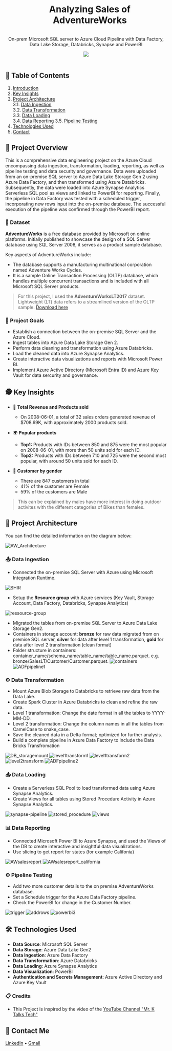 <div align="center">
  
  <div id="user-content-toc">
    <ul>
      <summary><h1 style="display: inline-block;"> Analyzing Sales of AdventureWorks </h1></summary>
    </ul>
  </div>
  
  <p>On-prem Microsoft SQL server to Azure Cloud Pipeline with Data Factory, Data Lake Storage, Databricks, Synapse and PowerBI</p>
  
  <a href="#">
    <img src="https://github.com/IrisWangAU/Azure_Data_Engineer_Project/blob/main/asset/AWSaleReport.png">
  </a>
 
</div>
<br>

## 📝 Table of Contents
1. [Introduction](#introduction)
2. [Key Insights](#key-insights)
3. [Project Architecture](#project-architecture)  
  3.1. [Data Ingestion](#data-ingestion)  
  3.2. [Data Transformation](#data-transformation)  
  3.3. [Data Loading](#data-loading)  
  3.4. [Data Reporting](#data-reporting)
  3.5. [Pipeline Testing](#pipeline-testing)
4. [Technologies Used](#technology)
5. [Contact](#contact)

<a name="introduction"></a>
## 🔬 Project Overview 

This is a comprehensive data engineering project on the Azure Cloud encompassing data ingestion, transformation, loading, reporting, as well as pipeline testing and data security and governance. Data were uploaded from an on-premise SQL server to Azure Data Lake Storage Gen 2 using Azure Data Factory, and then transformed using Azure Databricks. Subsequently, the data were loaded into Azure Synapse Analytics Serverless SQL pool as views and linked to PowerBI for reporting. Finally, the pipeline in Data Factory was tested with a scheduled trigger, incorporating new rows input into the on-premise database. The successful execution of the pipeline was confirmed through the PowerBI report.


### 💾 Dataset

**AdventureWorks** is a free database provided by Microsoft on online platforms. Initially published to showcase the design of a SQL Server database using SQL Server 2008, it serves as a product sample database.

Key aspects of AdventureWorks include:

- The database supports a manufacturing multinational corporation named Adventure Works Cycles.
- It is a sample Online Transaction Processing (OLTP) database, which handles multiple concurrent transactions and is included with all Microsoft SQL Server products.

> For this project, I used the **AdventureWorksLT2017** dataset. Lightweight (LT) data refers to a streamlined version of the OLTP sample. [Download here](https://github.com/Microsoft/sql-server-samples/releases/tag/adventureworks)


### 🎯 Project Goals

- Establish a connection between the on-premise SQL Server and the Azure Cloud.
- Ingest tables into Azure Data Lake Storage Gen 2.
- Perform data cleaning and transformation using Azure Databricks.
- Load the cleaned data into Azure Synapse Analytics.
- Create interactive data visualizations and reports with Microsoft Power BI.
- Implement Azure Active Directory (Microsoft Entra ID) and Azure Key Vault for data sercurity and governance.

<a name="key-insights"></a>
## 🕵️ Key Insights

- 💸 **Total Revenue and Products sold**
  - On 2008-06-01, a total of 32 sales orders generated revenue of $708.69K, with approximately 2000 products sold.
 
- 🌍 **Popular products**
  - **Top1:** Products with IDs between 850 and 875 were the most popular on 2008-06-01, with more than 50 units sold for each ID.
  - **Top2:** Products with IDs between 710 and 725 were the second most popular, with around 50 units sold for each ID.

- 🚻 **Customer by gender**
  - There are 847 customers in total
  - 41% of the customer are Female
  - 59% of the customers are Male

> This can be explained by males have more interest in doing outdoor activites with the different categories of Bikes than females.

<a name="project-architecture"></a>
## 📝 Project Architecture

You can find the detailed information on the diagram below:

![AW_Architecture](https://github.com/IrisWangAU/Azure_Data_Engineer_Project/blob/main/asset/ProjectArchitecture.png)

<a name="data-ingestion"></a>
### 📤 Data Ingestion
- Connected the on-premise SQL Server with Azure using Microsoft Integration Runtime.

![SHIR](https://github.com/IrisWangAU/Azure_Data_Engineer_Project/blob/main/asset/SHIR.PNG)

- Setup the **Resource group** with Azure services (Key Vault, Storage Account, Data Factory, Databricks, Synapse Analytics)

![ressource-group](https://github.com/IrisWangAU/Azure_Data_Engineer_Project/blob/main/asset/ResourceGroup.PNG)

- Migrated the tables from on-premise SQL Server to Azure Data Lake Storage Gen2.
- Containers in storage account: **bronze** for raw data migrated from on premise SQL server, **silver** for data after level 1 transformation, **gold** for data after level 2 transformation (clean format)
- Folder structure in containers: container_name/schema_name/table_name/table_name.parquet. e.g. bronze/SalesLT/Customer/Customer.parquet.
![containers](https://github.com/IrisWangAU/Azure_Data_Engineer_Project/blob/main/asset/containers.PNG)
![ADFpipeline1](https://github.com/IrisWangAU/Azure_Data_Engineer_Project/blob/main/asset/ADFpipeline1.png)

<a name="data-transformation"></a>
### ⚙️ Data Transformation

- Mount Azure Blob Storage to Databricks to retrieve raw data from the Data Lake.
- Create Spark Cluster in Azure Databricks to clean and refine the raw data.
- Level 1 transformation: Change the date format in all the tables to YYYY-MM-DD.
- Level 2 transformation: Change the column names in all the tables from CamelCase to snake_case.
- Save the cleaned data in a Delta format; optimized for further analysis.
- Build a complete pipeline in Azure Data Factory to include the Data Bricks Transfromation

![DB_storagemount](https://github.com/IrisWangAU/Azure_Data_Engineer_Project/blob/main/asset/db_storagemount.png)
![level1transform1](https://github.com/IrisWangAU/Azure_Data_Engineer_Project/blob/main/asset/level1T1.png)
![level1transform2](https://github.com/IrisWangAU/Azure_Data_Engineer_Project/blob/main/asset/level1T2.png)
![level2transform](https://github.com/IrisWangAU/Azure_Data_Engineer_Project/blob/main/asset/level2T.png)
![ADFpipeline2](https://github.com/IrisWangAU/Azure_Data_Engineer_Project/blob/main/asset/ADFpipeline.png)


<a name="data-loading"></a>
### 📥 Data Loading

- Create a Serverless SQL Pool to load transformed data using Azure Synapse Analytics.
- Create Views for all tables using Stored Procedure Activity in Azure Synapse Analytics.

![synapse-pipeline](https://github.com/IrisWangAU/Azure_Data_Engineer_Project/blob/main/asset/synapse_pipeline.png)
![stored_procedure](https://github.com/IrisWangAU/Azure_Data_Engineer_Project/blob/main/asset/SP-createViews.png)
![views](https://github.com/IrisWangAU/Azure_Data_Engineer_Project/blob/main/asset/views.png)

<a name="data-reporting"></a>
### 📊 Data Reporting
- Connected Microsoft Power BI to Azure Synapse, and used the Views of the DB to create interactive and insightful data visualizations.
- Use slicing to get report for states (for example Califonia)

![AWsalesreport](https://github.com/IrisWangAU/Azure_Data_Engineer_Project/blob/main/asset/AWSaleReport.png)
![AWsalesreport_california](https://github.com/IrisWangAU/Azure_Data_Engineer_Project/blob/main/asset/AWSaleReport_Califonia.png)

<a name="pipeline-testing"></a>
### ⚙️ Pipeline Testing
- Add two more customer details to the on premise AdventureWorks database.
- Set a Schedule trigger for the Azure Data Factory pipeline.
- Check the PowerBI for change in the Customer Number.

![trigger](https://github.com/IrisWangAU/Azure_Data_Engineer_Project/blob/main/asset/trigger.png)
![addrows](https://github.com/IrisWangAU/Azure_Data_Engineer_Project/blob/main/asset/addrows.png)
![powerbi3](https://github.com/IrisWangAU/Azure_Data_Engineer_Project/blob/main/asset/powerbi3.png)


<a name="technology"></a>
## 🛠️ Technologies Used

- **Data Source**: Microsoft SQL Server
- **Data Storage**: Azure Data Lake Gen2
- **Data Ingestion**: Azure Data Factory
- **Data Transformation**: Azure Databricks
- **Data Loading**: Azure Synapse Analytics
- **Data Visualization**: PowerBI
- **Authentication and Secrets Management**: Azure Active Directory and Azure Key Vault


### 📋 Credits

- This Project is inspired by the video of the [YouTube Channel "Mr. K Talks Tech"](https://www.youtube.com/watch?v=iQ41WqhHglk)  

<a name="contact"></a>
## 📨 Contact Me

[LinkedIn](https://www.linkedin.com/in/iriswangau/) •
[Gmail](iriswang.mel@gmail.com)
